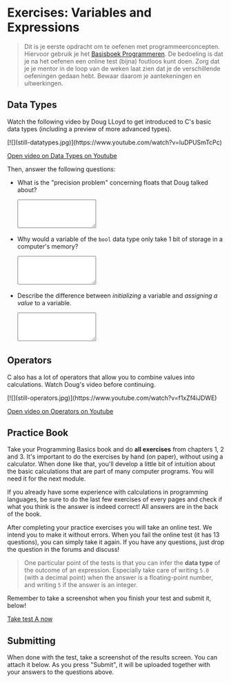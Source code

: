 # Exercises: Variables and Expressions

> Dit is je eerste opdracht om te oefenen met programmeerconcepten. Hiervoor gebruik je het [Basisboek Programmeren](https://www.stgm.nl/basics/). De bedoeling is dat je na het oefenen een online test (bijna) foutloos kunt doen. Zorg dat je je mentor in de loop van de weken laat zien dat je de verschillende oefeningen gedaan hebt. Bewaar daarom je aantekeningen en uitwerkingen.

## Data Types

Watch the following video by Doug LLoyd to get introduced to C's basic data types (including a preview of more advanced types).

<div markdown="1" class="mx-n3 mx-sm-n4 mx-lg-n5">
[![](still-datatypes.jpg)](https://www.youtube.com/watch?v=luDPUSmTcPc)
</div>

[Open video on Data Types on Youtube](https://www.youtube.com/watch?v=luDPUSmTcPc)

Then, answer the following questions:

-   What is the "precision problem" concerning floats that Doug talked about?

    <textarea name="form[precision_problem]" rows="4"></textarea>

-   Why would a variable of the `bool` data type only take 1 bit of storage in a computer's memory?

    <textarea name="form[bool_size]" rows="4"></textarea>

-   Describe the difference between *initializing* a variable and *assigning a value* to a variable.

    <textarea name="form[precision_problem]" rows="4"></textarea>

## Operators

C also has a lot of operators that allow you to combine values into calculations. Watch Doug's video before continuing.

<div markdown="1" class="mx-n3 mx-sm-n4 mx-lg-n5">
[![](still-operators.jpg)](https://www.youtube.com/watch?v=f1xZf4iJDWE)
</div>

[Open video on Operators on Youtube](https://www.youtube.com/watch?v=f1xZf4iJDWE)


## Practice Book

Take your Programming Basics book and do **all exercises** from chapters 1, 2 and 3. It's important to do the exercises by hand (on paper), without using a calculator. When done like that, you'll develop a little bit of intuition about the basic calculations that are part of many computer programs. You will need it for the next module.

If you already have some experience with calculations in programming languages, be sure to do the last few exercises of every pages and check if what you think is the answer is indeed correct! All answers are in the back of the book.

After completing your practice exercises you will take an online test. We intend you to make it without errors. When you fail the online test (it has 13 questions), you can simply take it again. If you have any questions, just drop the question in the forums and discuss!

> One particular point of the tests is that you can infer the **data type** of the outcome of an expression. Especially take care of writing `5.0` (with a decimal point) when the answer is a floating-point number, and writing `5` if the answer is an integer.

Remember to take a screenshot when you finish your test and submit it, below!

[Take test A now](https://practice.mprog.nl/entry/prog1)

## Submitting

When done with the test, take a screenshot of the results screen. You can attach it below. As you press "Submit", it will be uploaded together with your answers to the questions above.

